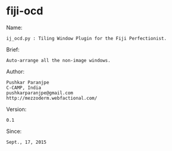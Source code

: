 # fiji-ocd

Name:

	ij_ocd.py : Tiling Window Plugin for the Fiji Perfectionist.

Brief:

	Auto-arrange all the non-image windows.

Author:

 	Pushkar Paranjpe
	C-CAMP, India
	pushkarparanjpe@gmail.com
	http://mezzoderm.webfactional.com/ 

Version:

	0.1

Since:

	Sept., 17, 2015